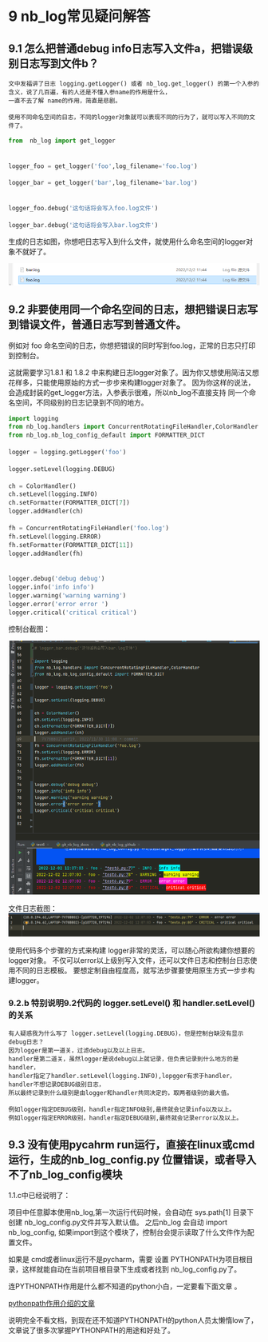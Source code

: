 
# 9 nb_log常见疑问解答

## 9.1 怎么把普通debug info日志写入文件a，把错误级别日志写到文件b？

```
文中发福讲了日志 logging.getLogger() 或者 nb_log.get_logger() 的第一个入参的含义，说了几百遍，有的人还是不懂入参name的作用是什么，
一直不去了解 name的作用，简直是悲剧。

使用不同命名空间的日志，不同的logger对象就可以表现不同的行为了，就可以写入不同的文件了。
```

```python
from  nb_log import get_logger


logger_foo = get_logger('foo',log_filename='foo.log')

logger_bar = get_logger('bar',log_filename='bar.log')


logger_foo.debug('这句话将会写入foo.log文件')

logger_bar.debug('这句话将会写入bar.log文件')
```

生成的日志如图，你想吧日志写入到什么文件，就使用什么命名空间的logger对象不就好了。

![img_7.png](img_7.png)


## 9.2 非要使用同一个命名空间的日志，想把错误日志写到错误文件，普通日志写到普通文件。

例如对 foo 命名空间的日志，你想把错误的同时写到foo.log，正常的日志只打印到控制台。

这就需要学习1.8.1 和 1.8.2 中来构建日志logger对象了。因为你又想使用简洁又想花样多，只能使用原始的方式一步步来构建logger对象了。
因为你这样的说法，会造成封装的get_logger方法，入参表示很难，所以nb_log不直接支持 同一个命名空间，不同级别的日志记录到不同的地方。


```python
import logging
from nb_log.handlers import ConcurrentRotatingFileHandler,ColorHandler
from nb_log.nb_log_config_default import FORMATTER_DICT

logger = logging.getLogger('foo')

logger.setLevel(logging.DEBUG)

ch = ColorHandler()
ch.setLevel(logging.INFO)
ch.setFormatter(FORMATTER_DICT[7])
logger.addHandler(ch)

fh = ConcurrentRotatingFileHandler('foo.log')
fh.setLevel(logging.ERROR)
fh.setFormatter(FORMATTER_DICT[11])
logger.addHandler(fh)


logger.debug('debug debug')
logger.info('info info')
logger.warning('warning warning')
logger.error('error error ')
logger.critical('critical critical')

```

控制台截图：

![img_8.png](img_8.png)

文件日志截图：
![img_9.png](img_9.png)


使用代码多个步骤的方式来构建 logger非常的灵活，可以随心所欲构建你想要的logger对象。
不仅可以error以上级别写入文件，还可以文件日志和控制台日志使用不同的日志模板。
要想定制自由程度高，就写法步骤要使用原生方式一步步构建logger。

### 9.2.b 特别说明9.2代码的 logger.setLevel() 和 handler.setLevel()的关系

```textmate
有人疑惑我为什么写了 logger.setLevel(logging.DEBUG)，但是控制台缺没有显示debug日志？
因为logger是第一道关，过滤debug以及以上日志。
handler是第二道关，虽然logger是说debug以上就记录，但负责记录到什么地方的是handler，
handler指定了handler.setLevel(logging.INFO),lopgger有求于handler，handler不想记录DEBUG级别日志，
所以最终记录到什么级别是由logger和handler共同决定的，取两者级别的最大值。

例如logger指定DEBUG级别，handler指定INFO级别,最终就会记录info以及以上。
例如logger指定ERROR级别，handler指定DEBUG级别,最终就会记录error以及以上。
```


## 9.3 没有使用pycahrm run运行，直接在linux或cmd运行，生成的nb_log_config.py 位置错误，或者导入不了nb_log_config模块


1.1.c中已经说明了：

项目中任意脚本使用nb_log,第一次运行代码时候，会自动在 sys.path[1] 目录下创建 nb_log_config.py文件并写入默认值。
之后nb_log 会自动 import nb_log_config, 如果import到这个模块了，控制台会提示读取了什么文件作为配置文件。

如果是 cmd或者linux运行不是pycharm，需要 设置 PYTHONPATH为项目根目录，这样就能自动在当前项目根目录下生成或者找到 nb_log_config.py了。

连PYTHONPATH作用是什么都不知道的python小白，一定要看下面文章 。

[pythonpath作用介绍的文章](https://github.com/ydf0509/pythonpathdemo)


说明完全不看文档，到现在还不知道PYTHONPATH的python人员太懒惰low了，文章说了很多次掌握PYTHONPATH的用途和好处了。

<div> </div>